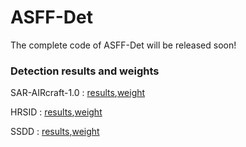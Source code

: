 # ASFF-Det
The complete code of ASFF-Det will be released soon!

### Detection results and weights

SAR-AIRcraft-1.0 : [results](https://drive.google.com/drive/folders/1vhuJpFLFYiQ90Op36dZpYQSH3bsHjjlZ),[weight](https://drive.google.com/drive/folders/1HyfZXkhlHmiI3bvHxjVEjh0tryCTBVK3)

HRSID : [results](https://drive.google.com/drive/folders/1vhuJpFLFYiQ90Op36dZpYQSH3bsHjjlZ),[weight](https://drive.google.com/drive/folders/1HyfZXkhlHmiI3bvHxjVEjh0tryCTBVK3)

SSDD : [results](https://drive.google.com/drive/folders/1vhuJpFLFYiQ90Op36dZpYQSH3bsHjjlZ),[weight](https://drive.google.com/drive/folders/1HyfZXkhlHmiI3bvHxjVEjh0tryCTBVK3)

